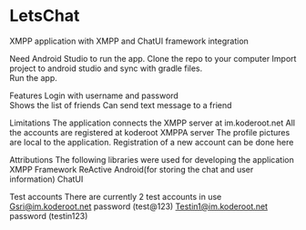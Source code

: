 # LetsChat
XMPP application with XMPP and ChatUI framework integration 

Need Android Studio to run the app. 
Clone the repo to your computer 
Import project to android studio and sync with gradle files.  
Run the app.  

Features 
Login with username and password  
Shows the list of friends 
Can send text message to a friend 

Limitations 
The application connects the XMPP server at im.koderoot.net 
All the accounts are registered at koderoot XMPPA server 
The profile pictures are local to the application. 
Registration of a new account can be done here 

Attributions 
The following libraries were used for developing the application 
XMPP Framework 
ReActive Android(for storing the chat and user information) 
ChatUI 

Test accounts 
There are currently 2 test accounts in use 
Gsri@im.koderoot.net password (test@123) 
Testin1@im.koderoot.net password (testin123) 

 


